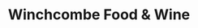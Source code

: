 ---
title: "Winchcombe Food & Wine"
url: /cheltenham/winchcombe-food-und-wine/
shop: Spirituosen
---